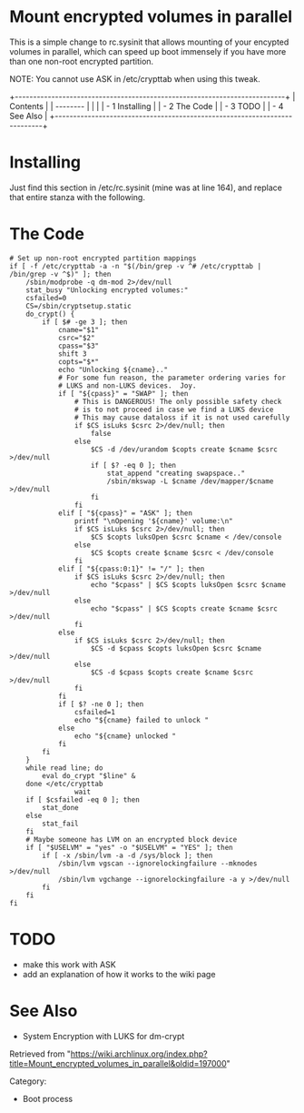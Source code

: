 Mount encrypted volumes in parallel
===================================

This is a simple change to rc.sysinit that allows mounting of your
encypted volumes in parallel, which can speed up boot immensely if you
have more than one non-root encrypted partition.

NOTE: You cannot use ASK in /etc/crypttab when using this tweak.

+--------------------------------------------------------------------------+
| Contents                                                                 |
| --------                                                                 |
|                                                                          |
| -   1 Installing                                                         |
| -   2 The Code                                                           |
| -   3 TODO                                                               |
| -   4 See Also                                                           |
+--------------------------------------------------------------------------+

Installing
==========

Just find this section in /etc/rc.sysinit (mine was at line 164), and
replace that entire stanza with the following.

The Code
========

    # Set up non-root encrypted partition mappings
    if [ -f /etc/crypttab -a -n "$(/bin/grep -v ^# /etc/crypttab | /bin/grep -v ^$)" ]; then
    	/sbin/modprobe -q dm-mod 2>/dev/null
    	stat_busy "Unlocking encrypted volumes:"
    	csfailed=0
    	CS=/sbin/cryptsetup.static
    	do_crypt() {
    		if [ $# -ge 3 ]; then
    			cname="$1"
    			csrc="$2"
    			cpass="$3"
    			shift 3
    			copts="$*"
    			echo "Unlocking ${cname}.."
    			# For some fun reason, the parameter ordering varies for
    			# LUKS and non-LUKS devices.  Joy.
    			if [ "${cpass}" = "SWAP" ]; then
    				# This is DANGEROUS! The only possible safety check
    				# is to not proceed in case we find a LUKS device
    				# This may cause dataloss if it is not used carefully
    				if $CS isLuks $csrc 2>/dev/null; then
    					false
    				else
    					$CS -d /dev/urandom $copts create $cname $csrc >/dev/null
    					if [ $? -eq 0 ]; then
    						stat_append "creating swapspace.."
    						/sbin/mkswap -L $cname /dev/mapper/$cname >/dev/null
    					fi
    				fi
    			elif [ "${cpass}" = "ASK" ]; then
    				printf "\nOpening '${cname}' volume:\n"
    				if $CS isLuks $csrc 2>/dev/null; then
    					$CS $copts luksOpen $csrc $cname < /dev/console
    				else
    					$CS $copts create $cname $csrc < /dev/console
    				fi
    			elif [ "${cpass:0:1}" != "/" ]; then
    				if $CS isLuks $csrc 2>/dev/null; then
    					echo "$cpass" | $CS $copts luksOpen $csrc $cname >/dev/null
    				else
    					echo "$cpass" | $CS $copts create $cname $csrc >/dev/null
    				fi
    			else
    				if $CS isLuks $csrc 2>/dev/null; then
    					$CS -d $cpass $copts luksOpen $csrc $cname >/dev/null
    				else
    					$CS -d $cpass $copts create $cname $csrc >/dev/null
    				fi
    			fi
    			if [ $? -ne 0 ]; then
    				csfailed=1
    				echo "${cname} failed to unlock "
    			else
    				echo "${cname} unlocked "
    			fi
    		fi
    	}
    	while read line; do
    		eval do_crypt "$line" &
    	done </etc/crypttab
    				wait
    	if [ $csfailed -eq 0 ]; then
    		stat_done
    	else
    		stat_fail
    	fi
    	# Maybe someone has LVM on an encrypted block device
    	if [ "$USELVM" = "yes" -o "$USELVM" = "YES" ]; then
    		if [ -x /sbin/lvm -a -d /sys/block ]; then
    			/sbin/lvm vgscan --ignorelockingfailure --mknodes >/dev/null
    			/sbin/lvm vgchange --ignorelockingfailure -a y >/dev/null
    		fi
    	fi
    fi

TODO
====

-   make this work with ASK
-   add an explanation of how it works to the wiki page

See Also
========

-   System Encryption with LUKS for dm-crypt

Retrieved from
"https://wiki.archlinux.org/index.php?title=Mount_encrypted_volumes_in_parallel&oldid=197000"

Category:

-   Boot process
